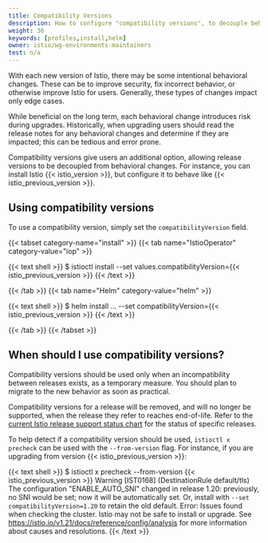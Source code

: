 ```yaml
---
title: Compatibility Versions
description: How to configure "compatibility versions", to decouple behavioral changes from releases.
weight: 36
keywords: [profiles,install,helm]
owner: istio/wg-environments-maintainers
test: n/a
---
```


With each new version of Istio, there may be some intentional behavioral changes.
These can be to improve security, fix incorrect behavior, or otherwise improve Istio for users.
Generally, these types of changes impact only edge cases.

While beneficial on the long term, each behavioral change introduces risk during upgrades.
Historically, when upgrading users should read the release notes for any behavioral changes and determine if they are impacted; this can be tedious and error prone.

Compatibility versions give users an additional option, allowing release versions to be decoupled from behavioral changes.
For instance, you can install Istio {{< istio_version >}}, but configure it to behave like {{< istio_previous_version >}}.

## Using compatibility versions

To use a compatibility version, simply set the `compatibilityVersion` field.

{{< tabset category-name="install" >}}
{{< tab name="IstioOperator" category-value="iop" >}}

{{< text shell >}}
$ istioctl install --set values.compatibilityVersion={{< istio_previous_version >}}
{{< /text >}}

{{< /tab >}}
{{< tab name="Helm" category-value="helm" >}}

{{< text shell >}}
$ helm install ... --set compatibilityVersion={{< istio_previous_version >}}
{{< /text >}}

{{< /tab >}}
{{< /tabset >}}

## When should I use compatibility versions?

Compatibility versions should be used only when an incompatibility between releases exists, as a temporary measure. You should plan to migrate to the new behavior as soon as practical.

Compatibility versions for a release will be removed, and will no longer be supported, when the release they refer to reaches end-of-life. Refer to the [current Istio release support status chart](https://istio.io/latest/docs/releases/supported-releases/#support-status-of-istio-releases) for the status of specific releases.

To help detect if a compatibility version should be used, `istioctl x precheck` can be used with the `--from-version` flag.
For instance, if you are upgrading from version {{< istio_previous_version >}}:

{{< text shell >}}
$ istioctl x precheck --from-version {{< istio_previous_version >}}
Warning [IST0168] (DestinationRule default/tls) The configuration "ENABLE_AUTO_SNI" changed in release 1.20: previously, no SNI would be set; now it will be automatically set. Or, install with `--set compatibilityVersion=1.20` to retain the old default.
Error: Issues found when checking the cluster. Istio may not be safe to install or upgrade.
See https://istio.io/v1.21/docs/reference/config/analysis for more information about causes and resolutions.
{{< /text >}}
